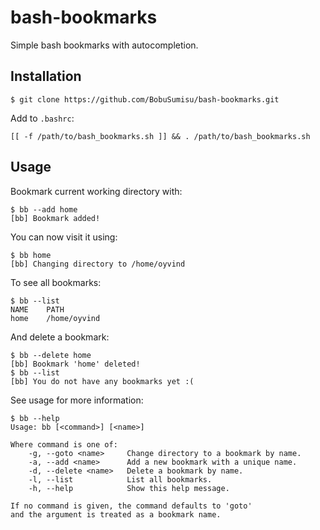# bash-bookmarks

Simple bash bookmarks with autocompletion.

## Installation

    $ git clone https://github.com/BobuSumisu/bash-bookmarks.git

Add to `.bashrc`:

    [[ -f /path/to/bash_bookmarks.sh ]] && . /path/to/bash_bookmarks.sh

## Usage

Bookmark current working directory with:

    $ bb --add home
    [bb] Bookmark added!

You can now visit it using:

    $ bb home
    [bb] Changing directory to /home/oyvind

To see all bookmarks:

    $ bb --list
    NAME    PATH
    home    /home/oyvind

And delete a bookmark:

    $ bb --delete home
    [bb] Bookmark 'home' deleted!
    $ bb --list
    [bb] You do not have any bookmarks yet :(

See usage for more information:

	$ bb --help
	Usage: bb [<command>] [<name>]

	Where command is one of:
		-g, --goto <name>     Change directory to a bookmark by name.
		-a, --add <name>      Add a new bookmark with a unique name.
		-d, --delete <name>   Delete a bookmark by name.
		-l, --list            List all bookmarks.
		-h, --help            Show this help message.

	If no command is given, the command defaults to 'goto'
	and the argument is treated as a bookmark name.

